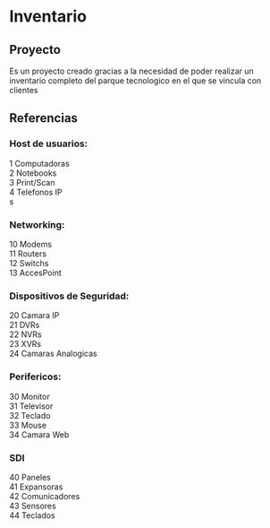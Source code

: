 # Inventario

## Proyecto
Es un proyecto creado gracias a la necesidad de poder realizar un inventario completo del parque tecnologico en el que se vincula con clientes

## Referencias



### Host de usuarios:

  1 Computadoras <br>
  2 Notebooks <br>
  3 Print/Scan  <br>
  4 Telefonos IP  <br>
  s
### Networking:

  10 Modems <br>
  11 Routers <br>
  12 Switchs <br>
  13 AccesPoint <br>  

### Dispositivos de Seguridad:

  20 Camara IP <br>
  21 DVRs <br>
  22 NVRs <br>
  23 XVRs <br>
  24 Camaras Analogicas <br>

### Perifericos:

  30 Monitor <br>
  31 Televisor <br>
  32 Teclado <br>
  33 Mouse <br>
  34 Camara Web <br>

### SDI

  40 Paneles <br>
  41 Expansoras <br>
  42 Comunicadores <br>
  43 Sensores <br>
  44 Teclados <br>
